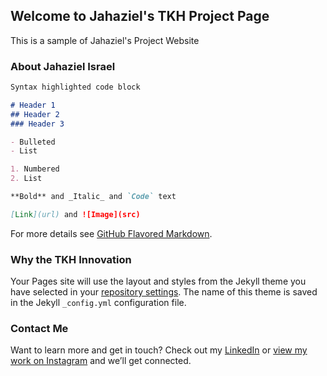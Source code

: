 ## Welcome to Jahaziel's TKH Project Page
This is a sample of Jahaziel's Project Website


### About Jahaziel Israel

```markdown
Syntax highlighted code block

# Header 1
## Header 2
### Header 3

- Bulleted
- List

1. Numbered
2. List

**Bold** and _Italic_ and `Code` text

[Link](url) and ![Image](src)
```

For more details see [GitHub Flavored Markdown](https://guides.github.com/features/mastering-markdown/).

### Why the TKH Innovation 

Your Pages site will use the layout and styles from the Jekyll theme you have selected in your [repository settings](https://github.com/jahazielbenisrael/TKH-Prework/settings). The name of this theme is saved in the Jekyll `_config.yml` configuration file.

### Contact Me

Want to learn more and get in touch? Check out my [LinkedIn](https://www.linkedin.com/in/jahazielbenisrael/) or [view my work on Instagram](https://www.instagram.com/jahlligraphy/) and we’ll get connected.

